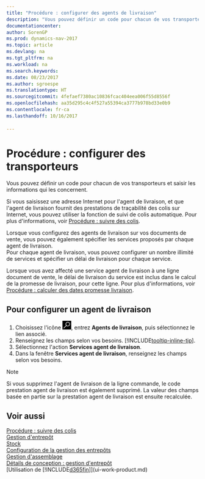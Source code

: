 ```yaml
---
title: "Procédure : configurer des agents de livraison"
description: "Vous pouvez définir un code pour chacun de vos transporteurs et saisir les informations qui les concernent."
documentationcenter: 
author: SorenGP
ms.prod: dynamics-nav-2017
ms.topic: article
ms.devlang: na
ms.tgt_pltfrm: na
ms.workload: na
ms.search.keywords: 
ms.date: 08/23/2017
ms.author: sgroespe
ms.translationtype: HT
ms.sourcegitcommit: 4fefaef7380ac10836fcac404eea006f55d8556f
ms.openlocfilehash: aa35d295c4c4f527a55394ca3777b978bd33e0b9
ms.contentlocale: fr-ca
ms.lasthandoff: 10/16/2017

---
```

# <a name="how-to-set-up-shipping-agents"></a>Procédure : configurer des transporteurs
Vous pouvez définir un code pour chacun de vos transporteurs et saisir les informations qui les concernent.  

Si vous saisissez une adresse Internet pour l'agent de livraison, et que l'agent de livraison fournit des prestations de traçabilité des colis sur Internet, vous pouvez utiliser la fonction de suivi de colis automatique. Pour plus d'informations, voir [Procédure : suivre des colis](sales-how-track-packages.md).

Lorsque vous configurez des agents de livraison sur vos documents de vente, vous pouvez également spécifier les services proposés par chaque agent de livraison.  
Pour chaque agent de livraison, vous pouvez configurer un nombre illimité de services et spécifier un délai de livraison pour chaque service.  

Lorsque vous avez affecté une service agent de livraison à une ligne document de vente, le délai de livraison du service est inclus dans le calcul de la promesse de livraison, pour cette ligne. Pour plus d'informations, voir [Procédure : calculer des dates promesse livraison](sales-how-to-calculate-order-promising-dates.md).

## <a name="to-set-up-a-shipping-agent"></a>Pour configurer un agent de livraison  
1.  Choisissez l'icône ![Page ou rapport pour la recherche](media/ui-search/search_small.png "icône Page ou rapport pour la recherche"), entrez **Agents de livraison**, puis sélectionnez le lien associé.  
2.  Renseignez les champs selon vos besoins. [!INCLUDE[tooltip-inline-tip](includes/tooltip-inline-tip_md.md)].  
3.  Sélectionnez l'action **Services agent de livraison**.
4. Dans la fenêtre **Services agent de livraison**, renseignez les champs selon vos besoins.

> [!NOTE]  
>  Si vous supprimez l'agent de livraison de la ligne commande, le code prestation agent de livraison est également supprimé. La valeur des champs basée en partie sur la prestation agent de livraison est ensuite recalculée.  

## <a name="see-also"></a>Voir aussi
[Procédure : suivre des colis](sales-how-track-packages.md)    
[Gestion d'entrepôt](warehouse-manage-warehouse.md)  
[Stock](inventory-manage-inventory.md)  
[Configuration de la gestion des entrepôts](warehouse-setup-warehouse.md)     
[Gestion d'assemblage](assembly-assemble-items.md)    
[Détails de conception : gestion d'entrepôt](design-details-warehouse-management.md)  
[Utilisation de [!INCLUDE[d365fin](includes/d365fin_md.md)]](ui-work-product.md)  

